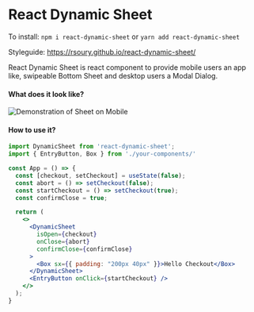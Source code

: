 # React Dynamic Sheet

To install:
`npm i react-dynamic-sheet` or `yarn add react-dynamic-sheet` 

Styleguide:
https://rsoury.github.io/react-dynamic-sheet/

React Dynamic Sheet is react component to provide mobile users an app like, swipeable Bottom Sheet and desktop users a Modal Dialog. 

#### What does it look like?
![Demonstration of Sheet on Mobile](https://media.giphy.com/media/kcUcYwklHAE4BEdo43/giphy.gif)

#### How to use it? 
```jsx
import DynamicSheet from 'react-dynamic-sheet';
import { EntryButton, Box } from './your-components/'

const App = () => {
  const [checkout, setCheckout] = useState(false);
  const abort = () => setCheckout(false);
  const startCheckout = () => setCheckout(true);
  const confirmClose = true;

  return (
    <>
      <DynamicSheet
        isOpen={checkout}
        onClose={abort}
        confirmClose={confirmClose}
      >
        <Box sx={{ padding: "200px 40px" }}>Hello Checkout</Box>
      </DynamicSheet>
      <EntryButton onClick={startCheckout} />
    </>
  );
}
```